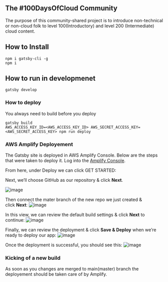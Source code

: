 ## The #100DaysOfCloud Community

The purpose of this community-shared project is to introduce non-technical or non-cloud folk
to level 100(Introductory) and level 200 (Intermediate) cloud content.


## How to Install

```
npm i gatsby-cli -g
npm i
```

## How to run in developmenet

```
gatsby develop
```

### How to deploy

You always need to build before you deploy

```
gatsby build
AWS_ACCESS_KEY_ID=<AWS_ACCESS_KEY_ID> AWS_SECRET_ACCESS_KEY=<AWS_SECRET_ACCESS_KEY> npm run deploy
```

### AWS Amplify Deployement

The Gatsby site is deployed in AWS Amplify Console.
Below are the steps that were taken to deploy it.
Log into the [Amplify Console](https://console.aws.amazon.com/amplify/home).

From here, under Deploy we can click GET STARTED:

Next, we’ll choose GitHub as our repository & click **Next**.

![image](https://user-images.githubusercontent.com/45825464/86502325-e937f700-bd6f-11ea-94c0-240aea415d90.png)

Then connect the mater branch of the new repo we just created & click **Next**:
![image](https://user-images.githubusercontent.com/45825464/86502330-05d42f00-bd70-11ea-954c-dfb1b8b659e7.png)

In this view, we can review the default build settings & click **Next** to continue:
![image](https://user-images.githubusercontent.com/45825464/86502335-0e2c6a00-bd70-11ea-9bff-32fd5b668089.png)

Finally, we can review the deployment & click **Save & Deploy** when we’re ready to deploy our app:
![image](https://user-images.githubusercontent.com/45825464/86502341-243a2a80-bd70-11ea-925c-8d47231e0e7e.png)


Once the deployment is successful, you should see this:
![image](https://user-images.githubusercontent.com/45825464/86502346-30be8300-bd70-11ea-979d-496f5913f8cf.png)


### Kicking of a new build

As soon as you changes are merged to main(master) branch the deployement should be taken care of by Amplify.